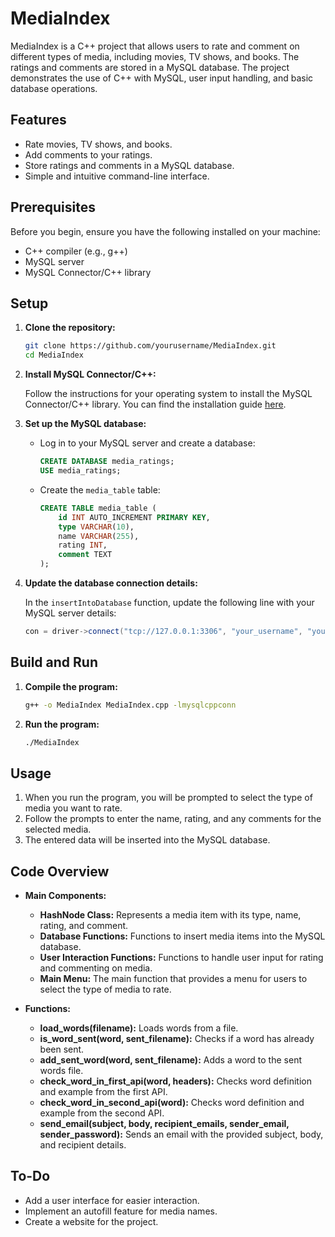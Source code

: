 # MediaIndex

MediaIndex is a C++ project that allows users to rate and comment on different types of media, including movies, TV shows, and books. The ratings and comments are stored in a MySQL database. The project demonstrates the use of C++ with MySQL, user input handling, and basic database operations.

## Features

- Rate movies, TV shows, and books.
- Add comments to your ratings.
- Store ratings and comments in a MySQL database.
- Simple and intuitive command-line interface.

## Prerequisites

Before you begin, ensure you have the following installed on your machine:

- C++ compiler (e.g., g++)
- MySQL server
- MySQL Connector/C++ library

## Setup

1. **Clone the repository:**

    ```bash
    git clone https://github.com/yourusername/MediaIndex.git
    cd MediaIndex
    ```

2. **Install MySQL Connector/C++:**

    Follow the instructions for your operating system to install the MySQL Connector/C++ library. You can find the installation guide [here](https://dev.mysql.com/doc/connector-cpp/en/connector-cpp-installation.html).

3. **Set up the MySQL database:**

    - Log in to your MySQL server and create a database:

      ```sql
      CREATE DATABASE media_ratings;
      USE media_ratings;
      ```

    - Create the `media_table` table:

      ```sql
      CREATE TABLE media_table (
          id INT AUTO_INCREMENT PRIMARY KEY,
          type VARCHAR(10),
          name VARCHAR(255),
          rating INT,
          comment TEXT
      );
      ```

4. **Update the database connection details:**

    In the `insertIntoDatabase` function, update the following line with your MySQL server details:

    ```cpp
    con = driver->connect("tcp://127.0.0.1:3306", "your_username", "your_password");
    ```

## Build and Run

1. **Compile the program:**

    ```bash
    g++ -o MediaIndex MediaIndex.cpp -lmysqlcppconn
    ```

2. **Run the program:**

    ```bash
    ./MediaIndex
    ```

## Usage

1. When you run the program, you will be prompted to select the type of media you want to rate.
2. Follow the prompts to enter the name, rating, and any comments for the selected media.
3. The entered data will be inserted into the MySQL database.

## Code Overview

- **Main Components:**
  - **HashNode Class:** Represents a media item with its type, name, rating, and comment.
  - **Database Functions:** Functions to insert media items into the MySQL database.
  - **User Interaction Functions:** Functions to handle user input for rating and commenting on media.
  - **Main Menu:** The main function that provides a menu for users to select the type of media to rate.

- **Functions:**
  - **load_words(filename):** Loads words from a file.
  - **is_word_sent(word, sent_filename):** Checks if a word has already been sent.
  - **add_sent_word(word, sent_filename):** Adds a word to the sent words file.
  - **check_word_in_first_api(word, headers):** Checks word definition and example from the first API.
  - **check_word_in_second_api(word):** Checks word definition and example from the second API.
  - **send_email(subject, body, recipient_emails, sender_email, sender_password):** Sends an email with the provided subject, body, and recipient details.

## To-Do
  - Add a user interface for easier interaction.
  - Implement an autofill feature for media names.
  - Create a website for the project.

